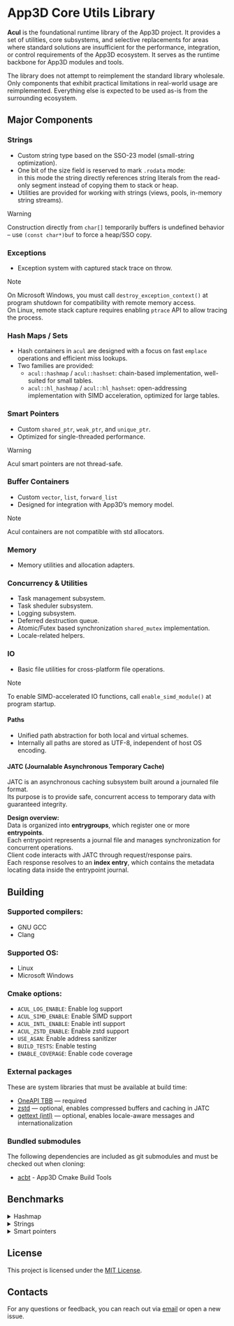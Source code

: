 # App3D Core Utils Library

**Acul** is the foundational runtime library of the App3D project.
It provides a set of utilities, core subsystems, and selective replacements for areas where standard solutions are insufficient for the performance, integration, or control requirements of the App3D ecosystem.
It serves as the runtime backbone for App3D modules and tools.

The library does not attempt to reimplement the standard library wholesale.
Only components that exhibit practical limitations in real-world usage are reimplemented.
Everything else is expected to be used as-is from the surrounding ecosystem.

## Major Components

### Strings
- Custom string type based on the SSO-23 model (small-string optimization).  
- One bit of the size field is reserved to mark `.rodata` mode:  
  in this mode the string directly references string literals from the read-only segment instead of copying them to stack or heap.  
- Utilities are provided for working with strings (views, pools, in-memory string streams).

> [!WARNING]
> Construction directly from `char[]` temporarily buffers is undefined behavior – use `(const char*)buf` to force a heap/SSO copy.

### Exceptions
- Exception system with captured stack trace on throw.

> [!NOTE]
> On Microsoft Windows, you must call `destroy_exception_context()` at program shutdown for compatibility with remote memory access.  
> On Linux, remote stack capture requires enabling `ptrace` API to allow tracing the process.

### Hash Maps / Sets
- Hash containers in `acul` are designed with a focus on fast `emplace` operations and efficient miss lookups.
- Two families are provided:
  - `acul::hashmap` / `acul::hashset`: chain-based implementation, well-suited for small tables.  
  - `acul::hl_hashmap` / `acul::hl_hashset`: open-addressing implementation with SIMD acceleration, optimized for large tables.

### Smart Pointers
- Custom `shared_ptr`, `weak_ptr`, and `unique_ptr`.  
- Optimized for single-threaded performance.

> [!WARNING]
> Acul smart pointers are not thread-safe.

### Buffer Containers
- Custom `vector`, `list`, `forward_list`  
- Designed for integration with App3D’s memory model.

> [!NOTE]
> Acul containers are not compatible with std allocators.

### Memory
- Memory utilities and allocation adapters.

### Concurrency & Utilities
- Task management subsystem.
- Task sheduler subsystem.
- Logging subsystem.
- Deferred destruction queue.
- Atomic/Futex based synchronization `shared_mutex` implementation.
- Locale-related helpers.

### IO
- Basic file utilities for cross-platform file operations.  

> [!NOTE]
> To enable SIMD-accelerated IO functions, call `enable_simd_module()` at program startup.

#### Paths
- Unified path abstraction for both local and virtual schemes.  
- Internally all paths are stored as UTF-8, independent of host OS encoding.

#### JATC (Journalable Asynchronous Temporary Cache)
JATC is an asynchronous caching subsystem built around a journaled file format.  
Its purpose is to provide safe, concurrent access to temporary data with guaranteed integrity.  

**Design overview:**\
Data is organized into **entrygroups**, which register one or more **entrypoints**.  
Each entrypoint represents a journal file and manages synchronization for concurrent operations.  
Client code interacts with JATC through request/response pairs.  
Each response resolves to an **index entry**, which contains the metadata locating data inside the entrypoint journal.

## Building

### Supported compilers:
- GNU GCC
- Clang

### Supported OS:
- Linux
- Microsoft Windows

### Cmake options:
- `ACUL_LOG_ENABLE`: Enable log support
- `ACUL_SIMD_ENABLE`: Enable SIMD support
- `ACUL_INTL_ENABLE`: Enable intl support
- `ACUL_ZSTD_ENABLE`: Enable zstd support
- `USE_ASAN`: Enable address sanitizer
- `BUILD_TESTS`: Enable testing
- `ENABLE_COVERAGE`: Enable code coverage

### External packages
These are system libraries that must be available at build time:

- [OneAPI TBB](https://github.com/oneapi-src/oneTBB) — required
- [zstd](https://github.com/facebook/zstd) — optional, enables compressed buffers and caching in JATC
- [gettext (intl)](https://www.gnu.org/software/gettext/) — optional, enables locale-aware messages and internationalization

### Bundled submodules
The following dependencies are included as git submodules and must be checked out when cloning:

- [acbt](https://github.com/app3d-public/acbt) - App3D Cmake Build Tools

## Benchmarks
<details>
<summary>Hashmap</summary>

<details>
<summary>Insert</summary>

## Insert — uint64_t (1000)

| Hashmap             | bw_gib_s | cps_avg  | cps_max  | cps_min  |
|---------------------|----------|----------|----------|----------|
| acul::hashmap       | 2.94646  | 263.644M | 277.666M | 248.906M |
| acul::hl_hashmap    | 1.92429  | 172.183M | 175.886M | 166.080M |
| emhash5             | 1.33734  | 119.663M | 123.837M | 114.488M |
| emhash7             | 1.54249  | 138.020M | 141.014M | 135.634M |
| absl::flat_hash_map | 1.07026  | 95.7653M | 99.1258M | 91.5078M |
| llvm::DenseMap      | 1.31555  | 117.713M | 121.598M | 110.421M |
| std::unordered_map  | 0.43690  | 39.0931M | 40.0286M | 37.8366M |


## Insert — uint64_t (1,000,000)

| Hashmap             | bw_gib_s | cps_avg  | cps_max  | cps_min  |
|---------------------|----------|----------|----------|----------|
| acul::hashmap       | 0.343693 | 30.7532M | 32.4665M | 28.9412M |
| acul::hl_hashmap    | 0.576819 | 51.6128M | 53.241M  | 47.7161M |
| emhash5             | 0.339040 | 30.3368M | 31.0223M | 29.4363M |
| emhash7             | 0.405489 | 36.2826M | 38.2325M | 34.0677M |
| absl::flat_hash_map | 0.452130 | 40.4559M | 41.2923M | 39.3651M |
| llvm::DenseMap      | 0.242297 | 21.6804M | 22.0758M | 21.3965M |
| std::unordered_map  | 0.047743 | 4.272M   | 4.45734M | 4.11847M |

---

## Insert — Vec3f (1000)

| Hashmap             | bw_gib_s | cps_avg  | cps_max  | cps_min  |
|---------------------|----------|----------|----------|----------|
| acul::hashmap       | 0.195229 | 13.1016M | 13.4878M | 11.990M  |
| acul::hl_hashmap    | 1.79292  | 120.321M | 124.084M | 112.476M |
| emhash5             | 0.082887 | 5.56246M | 5.83773M | 5.25495M |
| emhash7             | 0.093074 | 6.24614M | 6.411M   | 6.01508M |
| absl::flat_hash_map | 0.939135 | 63.0243M | 64.7377M | 60.5535M |
| llvm::DenseMap      | 0.035392 | 2.3751M  | 2.44986M | 2.31168M |
| std::unordered_map  | 0.417821 | 28.0395M | 28.9776M | 26.7587M |

## Insert — Vec3f (1,000,000)

| Hashmap             | bw_gib_s | cps_avg  | cps_max  | cps_min  |
|---------------------|----------|----------|----------|----------|
| acul::hashmap       | 0.196161 | 13.1642M | 13.4137M | 12.8226M |
| acul::hl_hashmap    | 0.587755 | 39.4436M | 41.6542M | 38.0788M |
| emhash5             | 0.187300 | 12.5695M | 12.8546M | 11.9167M |
| emhash7             | 0.228832 | 15.3566M | 16.0243M | 14.4343M |
| absl::flat_hash_map | 0.483233 | 32.4292M | 33.7741M | 31.1822M |
| llvm::DenseMap      | 0.152944 | 10.2639M | 10.4822M | 9.48688M |
| std::unordered_map  | 0.042344 | 2.84163M | 2.85236M | 2.83098M |

---

## Insert — string (1000)

| Hashmap             | bw_gib_s | cps_avg  | cps_max  | cps_min  |
|---------------------|----------|----------|----------|----------|
| acul::hashmap       | 0.838758 | 45.0305M | 46.6957M | 43.7994M |
| acul::hl_hashmap    | 1.00839  | 54.1374M | 55.0377M | 52.2687M |
| emhash5             | 0.648140 | 34.7968M | 36.0312M | 32.6773M |
| emhash7             | 0.739815 | 39.7185M | 41.6289M | 37.6662M |
| absl::flat_hash_map | 0.763108 | 40.969M  | 43.2287M | 38.4338M |
| llvm::DenseMap      | 0.365495 | 19.6224M | 20.5715M | 18.6592M |
| std::unordered_map  | 0.440757 | 23.663M  | 24.7574M | 22.0749M |

## Insert — string (1,000,000)

| Hashmap             | bw_gib_s | cps_avg  | cps_max  | cps_min  |
|---------------------|----------|----------|----------|----------|
| acul::hashmap       | 0.143539 | 7.7062M  | 7.98828M | 7.50737M |
| acul::hl_hashmap    | 0.315190 | 16.9216M | 17.6727M | 16.4135M |
| emhash5             | 0.149963 | 8.05109M | 8.17995M | 7.94236M |
| emhash7             | 0.171496 | 9.20712M | 9.51238M | 8.79068M |
| absl::flat_hash_map | 0.276972 | 14.8698M | 14.9895M | 14.6368M |
| llvm::DenseMap      | 0.117099 | 6.28668M | 6.53355M | 6.00563M |
| std::unordered_map  | 0.040382 | 2.16802M | 2.24583M | 2.09541M |

---
</details>
<details>
<summary>Find</summary>

## Find — uint64_t (1000, hit)

| Hashmap             | bw_gib_s | cps_avg  | cps_max  | cps_min  |
|---------------------|----------|----------|----------|----------|
| acul::hashmap       | 12.5911  | 1.68995G | 1.71221G | 1.65502G |
| acul::hl_hashmap    | 6.62438  | 889.109M | 901.401M | 863.737M |
| emhash5             | 11.1025  | 1.49015G | 1.52325G | 1.45851G |
| emhash7             | 9.17184  | 1.23102G | 1.25339G | 1.21546G |
| absl::flat_hash_map | 4.83677  | 649.180M | 652.459M | 645.784M |
| llvm::DenseMap      | 9.18477  | 1.23276G | 1.24920G | 1.20536G |
| std::unordered_map  | 7.53655  | 1.01154G | 1.02939G | 989.658M |

## Find — uint64_t (1000, miss)

| Hashmap             | bw_gib_s | cps_avg  | cps_max  | cps_min  |
|---------------------|----------|----------|----------|----------|
| acul::hashmap       | 10.9216  | 1.46588G | 1.50236G | 1.42471G |
| acul::hl_hashmap    | 3.48016  | 467.099M | 474.403M | 460.015M |
| emhash5             | 10.6083  | 1.42383G | 1.45657G | 1.39606G |
| emhash7             | 8.11686  | 1.08943G | 1.10968G | 1.05610G |
| absl::flat_hash_map | 5.41310  | 726.535M | 744.020M | 715.372M |
| llvm::DenseMap      | 4.06431  | 545.502M | 559.407M | 534.731M |
| std::unordered_map  | 2.85736  | 383.508M | 389.855M | 373.857M |

## Find — uint64_t (1,000,000, hit)

| Hashmap             | bw_gib_s | cps_avg  | cps_max  | cps_min  |
|---------------------|----------|----------|----------|----------|
| acul::hashmap       | 1.00087  | 134.334M | 142.424M | 123.551M |
| acul::hl_hashmap    | 0.644642 | 86.5224M | 91.2183M | 81.8194M |
| emhash5             | 1.27921  | 171.693M | 179.076M | 158.972M |
| emhash7             | 1.17759  | 158.054M | 168.788M | 149.946M |
| absl::flat_hash_map | 0.565126 | 75.850M  | 76.9681M | 74.3296M |
| llvm::DenseMap      | 0.576483 | 77.3743M | 82.2843M | 74.4492M |
| std::unordered_map  | 0.364425 | 48.9122M | 54.4363M | 43.926M  |

## Find — uint64_t (1,000,000, miss)

| Hashmap             | bw_gib_s | cps_avg  | cps_max  | cps_min  |
|---------------------|----------|----------|----------|----------|
| acul::hashmap       | 0.945105 | 126.850M | 135.264M | 115.908M |
| acul::hl_hashmap    | 2.02735  | 272.107M | 279.761M | 258.103M |
| emhash5             | 1.17645  | 157.900M | 174.292M | 149.044M |
| emhash7             | 1.02735  | 137.888M | 145.344M | 129.883M |
| absl::flat_hash_map | 1.24731  | 167.411M | 172.084M | 160.212M |
| llvm::DenseMap      | 0.349273 | 46.8786M | 48.2111M | 45.1401M |
| std::unordered_map  | 0.194280 | 26.0758M | 27.0187M | 24.0109M |

---

## Find — Vec3f (1000, hit)

| Hashmap             | bw_gib_s | cps_avg  | cps_max  | cps_min  |
|---------------------|----------|----------|----------|----------|
| acul::hashmap       | 0.171985 | 15.389M  | 15.9047M | 14.9843M |
| acul::hl_hashmap    | 1.95442  | 174.878M | 179.957M | 167.683M |
| emhash5             | 0.106111 | 9.49466M | 9.98088M | 9.20181M |
| emhash7             | 0.128196 | 11.4707M | 11.7479M | 11.214M  |
| absl::flat_hash_map | 2.25025  | 201.349M | 204.363M | 198.589M |
| llvm::DenseMap      | 0.226538 | 20.2703M | 20.46M   | 19.9775M |
| std::unordered_map  | 1.89947  | 169.961M | 172.542M | 166.020M |

## Find — Vec3f (1000, miss)

| Hashmap             | bw_gib_s | cps_avg  | cps_max  | cps_min  |
|---------------------|----------|----------|----------|----------|
| acul::hashmap       | 0.090040 | 8.05665M | 8.27446M | 7.73294M |
| acul::hl_hashmap    | 2.31809  | 207.420M | 212.883M | 202.126M |
| emhash5             | 0.057740 | 5.16649M | 5.33166M | 4.98813M |
| emhash7             | 0.068186 | 6.10114M | 6.27717M | 5.91675M |
| absl::flat_hash_map | 2.68678  | 240.409M | 246.244M | 235.382M |
| llvm::DenseMap      | 0.113799 | 10.1826M | 10.2435M | 9.97735M |
| std::unordered_map  | 1.95935  | 175.320M | 177.842M | 171.410M |

## Find — Vec3f (1,000,000, hit)

| Hashmap             | bw_gib_s | cps_avg  | cps_max  | cps_min  |
|---------------------|----------|----------|----------|----------|
| acul::hashmap       | 0.387484 | 34.6715M | 36.343M  | 33.3249M |
| acul::hl_hashmap    | 0.374499 | 33.5096M | 35.3144M | 31.6508M |
| emhash5             | 0.414750 | 37.1112M | 38.4369M | 35.764M  |
| emhash7             | 0.402130 | 35.982M  | 38.3155M | 33.6129M |
| absl::flat_hash_map | 0.410638 | 36.7433M | 37.7827M | 35.0378M |
| llvm::DenseMap      | 0.331850 | 29.6935M | 30.6466M | 27.6626M |
| std::unordered_map  | 0.147668 | 13.2131M | 13.6101M | 12.9506M |

## Find — Vec3f (1,000,000, miss)

| Hashmap             | bw_gib_s | cps_avg  | cps_max  | cps_min  |
|---------------------|----------|----------|----------|----------|
| acul::hashmap       | 0.430985 | 38.5639M | 40.5238M | 36.360M  |
| acul::hl_hashmap    | 1.52771  | 136.698M | 145.250M | 128.128M |
| emhash5             | 0.375224 | 33.5745M | 35.1203M | 32.158M  |
| emhash7             | 0.416812 | 37.2957M | 38.299M  | 36.2183M |
| absl::flat_hash_map | 1.04106  | 93.1529M | 96.9265M | 87.9636M |
| llvm::DenseMap      | 0.232838 | 20.834M  | 21.7135M | 19.4907M |
| std::unordered_map  | 0.100518 | 8.99421M | 9.50735M | 8.33036M |

---

## Find — string (1000, hit)

| Hashmap             | bw_gib_s | cps_avg  | cps_max  | cps_min  |
|---------------------|----------|----------|----------|----------|
| acul::hashmap       | 1.13576  | 76.2193M | 77.8665M | 72.3386M |
| acul::hl_hashmap    | 0.847846 | 56.898M  | 66.8375M | 36.719M  |
| emhash5             | 0.960348 | 64.4479M | 83.0579M | 46.8189M |
| emhash7             | 0.953039 | 63.9574M | 70.405M  | 56.4983M |
| absl::flat_hash_map | 1.09509  | 73.490M  | 75.397M  | 71.3716M |
| llvm::DenseMap      | 1.01780  | 68.3033M | 69.7565M | 66.6861M |
| std::unordered_map  | 0.866838 | 58.1725M | 59.218M  | 57.4211M |

## Find — string (1000, miss)

| Hashmap             | bw_gib_s | cps_avg  | cps_max  | cps_min  |
|---------------------|----------|----------|----------|----------|
| acul::hashmap       | 2.27574  | 152.723M | 157.386M | 142.096M |
| acul::hl_hashmap    | 1.80512  | 121.140M | 142.458M | 109.037M |
| emhash5             | 1.62830  | 109.273M | 120.377M | 92.986M  |
| emhash7             | 2.29587  | 154.073M | 168.833M | 121.402M |
| absl::flat_hash_map | 2.42610  | 162.813M | 166.633M | 157.983M |
| llvm::DenseMap      | 1.01854  | 68.3534M | 70.053M  | 66.4477M |
| std::unordered_map  | 1.55302  | 104.222M | 109.227M | 100.026M |

## Find — string (1,000,000, hit)

| Hashmap             | bw_gib_s | cps_avg  | cps_max  | cps_min  |
|---------------------|----------|----------|----------|----------|
| acul::hashmap       | 0.182832 | 12.2696M | 12.4732M | 12.023M  |
| acul::hl_hashmap    | 0.203311 | 13.644M  | 13.9769M | 13.2483M |
| emhash5             | 0.198450 | 13.3178M | 14.1071M | 12.1108M |
| emhash7             | 0.189894 | 12.7436M | 13.2491M | 12.3515M |
| absl::flat_hash_map | 0.186696 | 12.529M  | 13.0208M | 12.2448M |
| llvm::DenseMap      | 0.216106 | 14.5026M | 15.0082M | 13.9342M |
| std::unordered_map  | 0.080572 | 5.40713M | 5.75022M | 4.96095M |

## Find — string (1,000,000, miss)

| Hashmap             | bw_gib_s | cps_avg  | cps_max  | cps_min  |
|---------------------|----------|----------|----------|----------|
| acul::hashmap       | 0.314863 | 21.1301M | 22.8659M | 16.5495M |
| acul::hl_hashmap    | 1.10761  | 74.3304M | 88.8837M | 67.1685M |
| emhash5             | 0.255933 | 17.1754M | 18.1494M | 16.1298M |
| emhash7             | 0.401819 | 26.9656M | 28.6228M | 24.9891M |
| absl::flat_hash_map | 0.780933 | 52.4075M | 57.142M  | 47.2008M |
| llvm::DenseMap      | 0.177993 | 11.9449M | 12.3187M | 11.3449M |
| std::unordered_map  | 0.111028 | 7.45098M | 7.89688M | 7.17646M |

</details>

<details>
<summary>Erase</summary>

## Erase Half — uint64_t (1000)

| Hashmap             | bw_gib_s | cps_avg  | cps_max  | cps_min  |
|---------------------|----------|----------|----------|----------|
| acul::hashmap       | 8.93403  | 1.19911G | 1.21570G | 1.17875G |
| acul::hl_hashmap    | 3.53921  | 475.025M | 478.018M | 469.827M |
| emhash5             | 7.59986  | 1.02004G | 1.03859G | 1.00666G |
| emhash7             | 5.71407  | 766.929M | 786.488M | 727.032M |
| absl::flat_hash_map | 1.68743  | 226.483M | 234.158M | 211.653M |
| llvm::DenseMap      | 4.93010  | 661.707M | 667.039M | 646.517M |
| std::unordered_map  | 0.565683 | 75.9247M | 77.3508M | 73.8087M |

## Erase Half — uint64_t (1,000,000)

| Hashmap             | bw_gib_s | cps_avg  | cps_max  | cps_min  |
|---------------------|----------|----------|----------|----------|
| acul::hashmap       | 2.32624  | 312.223M | 318.967M | 305.259M |
| acul::hl_hashmap    | 0.444151 | 59.613M  | 62.3607M | 57.2212M |
| emhash5             | 2.89555  | 388.634M | 407.696M | 348.314M |
| emhash7             | 2.63583  | 353.776M | 372.532M | 311.012M |
| absl::flat_hash_map | 0.256263 | 34.3951M | 37.2500M | 32.5980M |
| llvm::DenseMap      | 0.561720 | 75.3927M | 77.8390M | 72.9069M |
| std::unordered_map  | 0.425421 | 57.099M  | 59.0301M | 53.5284M |

## Insert After Erase — uint64_t (1000)

| Hashmap             | bw_gib_s | cps_avg  | cps_max  | cps_min  |
|---------------------|----------|----------|----------|----------|
| acul::hashmap       | 3.36425  | 301.028M | 304.972M | 297.094M |
| acul::hl_hashmap    | 2.11484  | 189.232M | 193.444M | 185.468M |
| emhash5             | 4.48939  | 401.703M | 408.007M | 395.438M |
| emhash7             | 3.47400  | 310.848M | 317.507M | 297.442M |
| absl::flat_hash_map | 3.13967  | 280.933M | 284.706M | 274.646M |
| llvm::DenseMap      | 3.14694  | 281.583M | 283.706M | 279.833M |
| std::unordered_map  | 0.488841 | 43.7408M | 44.2249M | 43.0573M |

## Insert After Erase — uint64_t (1,000,000)

| Hashmap             | bw_gib_s | cps_avg  | cps_max  | cps_min  |
|---------------------|----------|----------|----------|----------|
| acul::hashmap       | 0.490503 | 43.8895M | 45.5478M | 41.8909M |
| acul::hl_hashmap    | 0.728408 | 65.1769M | 67.9737M | 63.4141M |
| emhash5             | 0.445862 | 39.8951M | 43.0712M | 33.7360M |
| emhash7             | 0.753985 | 67.4654M | 71.3366M | 59.8050M |
| absl::flat_hash_map | 0.672781 | 60.1994M | 65.9921M | 53.2326M |
| llvm::DenseMap      | 0.262629 | 23.4997M | 25.4499M | 22.1918M |
| std::unordered_map  | 0.092887 | 8.3114M  | 9.03179M | 7.59683M |

---

## Erase Half — Vec3f (1000)

| Hashmap             | bw_gib_s | cps_avg  | cps_max  | cps_min  |
|---------------------|----------|----------|----------|----------|
| acul::hashmap       | 0.296671 | 26.5457M | 27.1631M | 25.8585M |
| acul::hl_hashmap    | 0.603326 | 53.9847M | 55.6416M | 51.2297M |
| emhash5             | 0.159226 | 14.2473M | 14.7817M | 13.6614M |
| emhash7             | 0.184020 | 16.4658M | 16.9996M | 15.7711M |
| absl::flat_hash_map | 1.39514  | 124.835M | 127.734M | 120.395M |
| llvm::DenseMap      | 0.209791 | 18.7718M | 18.9319M | 18.4311M |
| std::unordered_map  | 0.462846 | 41.4148M | 43.4740M | 37.7660M |

## Erase Half — Vec3f (1,000,000)

| Hashmap             | bw_gib_s | cps_avg  | cps_max  | cps_min  |
|---------------------|----------|----------|----------|----------|
| acul::hashmap       | 0.402966 | 36.0568M | 38.0560M | 33.6532M |
| acul::hl_hashmap    | 0.181766 | 16.2642M | 17.5323M | 15.5002M |
| emhash5             | 0.390382 | 34.9308M | 35.6994M | 33.5959M |
| emhash7             | 0.344669 | 30.8405M | 31.9539M | 29.0560M |
| absl::flat_hash_map | 0.271784 | 24.3188M | 25.8303M | 23.0285M |
| llvm::DenseMap      | 0.374989 | 33.5534M | 36.0077M | 30.5208M |
| std::unordered_map  | 0.045116 | 4.03694M | 4.50932M | 3.61971M |

## Insert After Erase — Vec3f (1000)

| Hashmap             | bw_gib_s | cps_avg  | cps_max  | cps_min  |
|---------------------|----------|----------|----------|----------|
| acul::hashmap       | 0.156603 | 10.5094M | 11.0553M | 10.0246M |
| acul::hl_hashmap    | 2.16637  | 145.383M | 148.389M | 140.897M |
| emhash5             | 0.109599 | 7.35509M | 7.66216M | 6.93951M |
| emhash7             | 0.121816 | 8.17494M | 8.47309M | 7.67952M |
| absl::flat_hash_map | 1.35917  | 91.2122M | 91.9156M | 89.5397M |
| llvm::DenseMap      | 0.018658 | 1.25215M | 1.29136M | 1.22089M |
| std::unordered_map  | 0.502502 | 33.7224M | 36.3221M | 28.859M  |

## Insert After Erase — Vec3f (1,000,000)

| Hashmap             | bw_gib_s | cps_avg  | cps_max  | cps_min  |
|---------------------|----------|----------|----------|----------|
| acul::hashmap       | 0.410029 | 27.5166M | 28.9565M | 26.4580M |
| acul::hl_hashmap    | 0.875471 | 58.7519M | 62.2936M | 54.8792M |
| emhash5             | 0.344639 | 23.1283M | 24.4520M | 21.9330M |
| emhash7             | 0.445583 | 29.9026M | 31.8279M | 27.3456M |
| absl::flat_hash_map | 0.559015 | 37.5149M | 39.7102M | 35.3726M |
| llvm::DenseMap      | 0.144491 | 9.69660M | 10.6944M | 8.98414M |
| std::unordered_map  | 0.068740 | 4.61308M | 4.97939M | 3.97595M |

---

## Erase Half — string (1000)

| Hashmap             | bw_gib_s | cps_avg  | cps_max  | cps_min  |
|---------------------|----------|----------|----------|----------|
| acul::hashmap       | 1.01808  | 68.3221M | 69.7398M | 65.8549M |
| acul::hl_hashmap    | 0.820832 | 55.0851M | 56.1210M | 52.6491M |
| emhash5             | 1.04895  | 70.3941M | 71.4536M | 69.2776M |
| emhash7             | 0.976294 | 65.5180M | 66.6616M | 64.4395M |
| absl::flat_hash_map | 0.939424 | 63.0437M | 64.1031M | 61.8980M |
| llvm::DenseMap      | 0.910164 | 61.0800M | 61.7233M | 60.0393M |
| std::unordered_map  | 0.413292 | 27.7356M | 28.1040M | 27.3404M |

## Erase Half — string (1,000,000)

| Hashmap             | bw_gib_s | cps_avg  | cps_max  | cps_min  |
|---------------------|----------|----------|----------|----------|
| acul::hashmap       | 0.176480 | 11.8433M | 12.0920M | 11.2501M |
| acul::hl_hashmap    | 0.141808 | 9.51659M | 9.83885M | 9.31595M |
| emhash5             | 0.216573 | 14.5340M | 15.0134M | 13.9885M |
| emhash7             | 0.211181 | 14.1721M | 14.9002M | 13.5825M |
| absl::flat_hash_map | 0.176986 | 11.8774M | 12.4839M | 11.5664M |
| llvm::DenseMap      | 0.193595 | 12.9919M | 13.9689M | 12.4741M |
| std::unordered_map  | 0.043874 | 2.94430M | 3.18115M | 2.74716M |

## Insert After Erase — string (1000)

| Hashmap             | bw_gib_s | cps_avg  | cps_max  | cps_min  |
|---------------------|----------|----------|----------|----------|
| acul::hashmap       | 1.70394  | 91.4797M | 93.2526M | 88.8589M |
| acul::hl_hashmap    | 1.92981  | 103.606M | 105.618M | 100.614M |
| emhash5             | 1.66536  | 89.4085M | 91.4017M | 87.9188M |
| emhash7             | 1.79464  | 96.3489M | 98.6043M | 92.5469M |
| absl::flat_hash_map | 1.52263  | 81.7458M | 82.6812M | 80.3752M |
| llvm::DenseMap      | 0.598877 | 32.1520M | 33.0258M | 31.3292M |
| std::unordered_map  | 0.598000 | 32.1049M | 32.6441M | 31.7609M |

## Insert After Erase — string (1,000,000)

| Hashmap             | bw_gib_s | cps_avg  | cps_max  | cps_min  |
|---------------------|----------|----------|----------|----------|
| acul::hashmap       | 0.352805 | 18.9411M | 19.5668M | 17.1480M |
| acul::hl_hashmap    | 0.649654 | 34.8780M | 36.0803M | 33.4353M |
| emhash5             | 0.307416 | 16.5043M | 16.9736M | 16.1583M |
| emhash7             | 0.405493 | 21.7697M | 22.5120M | 20.8813M |
| absl::flat_hash_map | 0.340495 | 18.2802M | 18.7296M | 17.1687M |
| llvm::DenseMap      | 0.149857 | 8.04539M | 8.28528M | 7.76880M |
| std::unordered_map  | 0.056299 | 3.02255M | 3.09709M | 2.94148M |


</details>

<details>
<summary>Iterate</summary>

# Benchmarks — Iterate

## Iterate — uint64_t (1000)

| Hashmap             | bw_gib_s | cps_avg  | cps_max  | cps_min  |
|---------------------|----------|----------|----------|----------|
| acul::hashmap       | 9.29801  | 831.972M | 858.478M | 763.137M |
| acul::hl_hashmap    | 9.63520  | 862.143M | 993.769M | 701.796M |
| emhash5             | 13.7355  | 1.22904G | 1.24136G | 1.21586G |
| emhash7             | 11.3727  | 1.01761G | 1.04300G | 1.00443G |
| absl::flat_hash_map | 2.45518  | 219.685M | 223.843M | 210.435M |
| llvm::DenseMap      | 9.12567  | 816.551M | 830.813M | 802.694M |
| std::unordered_map  | 4.47959  | 400.827M | 406.919M | 396.066M |

## Iterate — uint64_t (1,000,000)

| Hashmap             | bw_gib_s | cps_avg  | cps_max  | cps_min  |
|---------------------|----------|----------|----------|----------|
| acul::hashmap       | 5.52692  | 494.540M | 587.134M | 409.694M |
| acul::hl_hashmap    | 4.92272  | 440.478M | 447.209M | 428.075M |
| emhash5             | 6.63045  | 593.283M | 606.548M | 574.770M |
| emhash7             | 8.02296  | 717.883M | 763.676M | 676.548M |
| absl::flat_hash_map | 2.30410  | 206.167M | 217.874M | 195.470M |
| llvm::DenseMap      | 1.51069  | 135.174M | 138.537M | 128.523M |
| std::unordered_map  | 0.218948 | 19.5911M | 21.1293M | 17.5043M |

---

## Iterate — Vec3f (1000)

| Hashmap             | bw_gib_s | cps_avg  | cps_max  | cps_min  |
|---------------------|----------|----------|----------|----------|
| acul::hashmap       | 5.08306  | 341.119M | 347.341M | 336.287M |
| acul::hl_hashmap    | 4.92952  | 330.814M | 342.945M | 320.376M |
| emhash5             | 5.93988  | 398.618M | 407.899M | 382.972M |
| emhash7             | 6.24444  | 419.057M | 423.401M | 414.613M |
| absl::flat_hash_map | 2.89211  | 194.086M | 200.675M | 190.145M |
| llvm::DenseMap      | 3.33345  | 223.704M | 235.496M | 195.153M |
| std::unordered_map  | 5.53936  | 371.740M | 376.559M | 367.322M |

## Iterate — Vec3f (1,000,000)

| Hashmap             | bw_gib_s | cps_avg  | cps_max  | cps_min  |
|---------------------|----------|----------|----------|----------|
| acul::hashmap       | 1.62626  | 109.136M | 112.054M | 105.846M |
| acul::hl_hashmap    | 4.10561  | 275.523M | 283.030M | 270.601M |
| emhash5             | 1.73220  | 116.246M | 119.692M | 111.276M |
| emhash7             | 3.51388  | 235.812M | 244.501M | 227.532M |
| absl::flat_hash_map | 2.58834  | 173.701M | 177.582M | 169.091M |
| llvm::DenseMap      | 1.41618  | 95.0385M | 96.9701M | 92.3917M |
| std::unordered_map  | 0.174838 | 11.7332M | 12.3543M | 11.2887M |

---

## Iterate — string (1000)

| Hashmap             | bw_gib_s | cps_avg  | cps_max  | cps_min  |
|---------------------|----------|----------|----------|----------|
| acul::hashmap       | 5.06590  | 271.973M | 278.129M | 265.313M |
| acul::hl_hashmap    | 5.39955  | 289.886M | 292.947M | 288.033M |
| emhash5             | 5.51887  | 296.292M | 297.937M | 292.965M |
| emhash7             | 6.07441  | 326.117M | 329.708M | 323.980M |
| absl::flat_hash_map | 3.04588  | 163.524M | 164.580M | 161.505M |
| llvm::DenseMap      | 1.90632  | 102.345M | 107.320M | 97.9285M |
| std::unordered_map  | 6.08351  | 326.606M | 329.296M | 323.970M |

## Iterate — string (1,000,000)

| Hashmap             | bw_gib_s | cps_avg  | cps_max  | cps_min  |
|---------------------|----------|----------|----------|----------|
| acul::hashmap       | 1.76515  | 94.7655M | 97.1510M | 92.5181M |
| acul::hl_hashmap    | 2.94966  | 158.358M | 164.427M | 150.003M |
| emhash5             | 1.68022  | 90.2061M | 92.3322M | 88.5058M |
| emhash7             | 2.95758  | 158.784M | 162.631M | 155.076M |
| absl::flat_hash_map | 2.35850  | 126.621M | 131.625M | 121.184M |
| llvm::DenseMap      | 1.34914  | 72.4313M | 75.4745M | 67.8179M |
| std::unordered_map  | 0.195123 | 10.4756M | 11.1243M | 9.34530M |

</details>
</details>

<details>
<summary>Strings</summary>

| Benchmark             | bw_mib_s / GiB | cps_avg  | cps_max  | cps_min  |
|-----------------------|----------------|----------|----------|----------|
| string_construct_acul | 30.546 Gi      | 2.98167G | 3.0625G  | 2.93281G |
| string_construct_std  | 23.513 Gi      | 2.29516G | 2.34601G | 2.26061G |
| string_append_acul    | 88.677 Mi      | 5.81156M | 6.10836M | 5.43557M |
| string_append_std     | 63.459 Mi      | 4.15883M | 4.32999M | 3.81641M |
| string_find_acul      | 20.163 Gi      | 21.1419M | 21.8026M | 19.7316M |
| string_find_std       | 6.268 Gi       | 6.57268M | 6.8921M  | 6.24759M |
| to_string_u64_acul    | 524.36 Mi      | 68.7289M | 70.1918M | 67.1403M |
| to_string_u64_std     | 778.508 Mi     | 102.041M | 103.336M | 99.2533M |
| stoull_acul           | 2.900 Gi       | 259.486M | 264.768M | 246.967M |
| stoull_std            | 338.466 Mi     | 29.5756M | 30.4536M | 28.6436M |
| sstream_write_acul    | 1.369 Gi       | 22.9704M | 23.6288M | 22.4124M |
| sstream_write_std     | 30.041 Mi      | 492.188k | 492.188k | 492.188k |
| path_join_acul        | 51.805 Mi      | 848.775k | 851.112k | 846.452k |
| path_join_std         | 38.195 Mi      | 625.779k | 633.032k | 618.689k |
| path_decompose_acul   | 145.611 Mi     | 2.3857M  | 2.48344M | 2.31741M |
| path_decompose_std    | 139.709 Mi     | 2.28899M | 2.37451M | 2.19327M |


</details>

<details>

<summary>Smart pointers</summary>

## uint64_t (trivial)

| Benchmark      | Impl             | bw        | cps_avg  | cps_max  | cps_min  |
|----------------|------------------|-----------|----------|----------|----------|
| make_reset     | acul::shared_ptr | 817.367Mi | 107.134M | 111.024M | 103.469M |
|                | std::shared_ptr  | 263.834Mi | 34.581M  | 35.833M  | 32.132M  |
| copy           | acul::shared_ptr | 859.701Mi | 112.683M | 115.088M | 110.476M |
|                | std::shared_ptr  | 265.413Mi | 34.788M  | 36.365M  | 33.284M  |
| move           | acul::shared_ptr | 765.242Mi | 100.302M | 103.017M | 96.198M  |
|                | std::shared_ptr  | 222.171Mi | 29.120M  | 33.790M  | 25.279M  |
| weak_lock_hit  | acul::weak_ptr   | 7.41498Gi | 995.222M | 1.02566G | 955.827M |
|                | std::weak_ptr    | 791.145Mi | 103.697M | 105.165M | 102.097M |
| weak_lock_miss | acul::weak_ptr   | 12.4589Gi | 1.6722G  | 1.778G   | 1.393G   |
|                | std::weak_ptr    | 4.72483Gi | 634.156M | 641.088M | 628.221M |
| deref          | acul::shared_ptr | 27.069Gi  | 3.6331G  | 3.7849G  | 3.4266G  |
|                | std::shared_ptr  | 24.9896Gi | 3.3540G  | 3.4795G  | 3.1709G  |

## NonTriv (non-trivial)

| Benchmark      | Impl             | bw        | cps_avg  | cps_max  | cps_min  |
|----------------|------------------|-----------|----------|----------|----------|
| make_reset     | acul::shared_ptr | 3.00959Gi | 100.985M | 103.833M | 90.766M  |
|                | std::shared_ptr  | 1.05017Gi | 35.238M  | 35.882M  | 34.051M  |
| copy           | acul::shared_ptr | 3.10594Gi | 104.218M | 106.753M | 99.687M  |
|                | std::shared_ptr  | 1.06152Gi | 35.619M  | 36.426M  | 33.789M  |
| move           | acul::shared_ptr | 2.67018Gi | 89.596M  | 92.914M  | 86.628M  |
|                | std::shared_ptr  | 994.88Mi  | 32.600M  | 33.387M  | 31.908M  |
| weak_lock_hit  | acul::weak_ptr   | 26.7828Gi | 898.681M | 939.974M | 870.236M |
|                | std::weak_ptr    | 3.21253Gi | 107.795M | 110.760M | 104.762M |
| weak_lock_miss | acul::weak_ptr   | 43.6595Gi | 1.4650G  | 1.472G   | 1.452G   |
|                | std::weak_ptr    | 19.4999Gi | 654.308M | 660.433M | 648.618M |
| deref          | acul::shared_ptr | 53.4278Gi | 1.7927G  | 1.8393G  | 1.727G   |
|                | std::shared_ptr  | 48.0888Gi | 1.6136G  | 1.6527G  | 1.549G   |


</details>

## License
This project is licensed under the [MIT License](LICENSE).

## Contacts
For any questions or feedback, you can reach out via [email](mailto:wusikijeronii@gmail.com) or open a new issue.